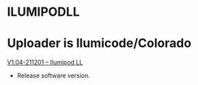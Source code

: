 # ILUMIPODLL

# Uploader is Ilumicode/Colorado 
[V1.04-211201 – Ilumipod LL](https://github.com/CHAUVET-ILUMINARC/ILUMIPODLL/blob/34469ffd3ef29d4e9b8a3f2696817aef4e664862/firmware/PodLL_V104_211201.zip)
- Release software version.
